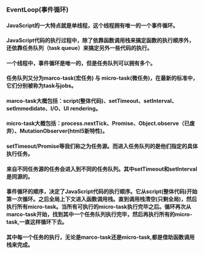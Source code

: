 ### EventLoop(事件循环)  
#### JavaScript的一大特点就是单线程，这个线程拥有唯一的一个事件循环。
#### JavaScript代码的执行过程中，除了依靠函数调用栈来搞定函数的执行顺序外，还依靠任务队列（task queue）来搞定另外一些代码的执行。
#### 一个线程中，事件循环是唯一的，但是任务队列可以拥有多个。
#### 任务队列又分为marco-task(宏任务) 与 micro-task(微任务)，在最新的标准中，它们分别被称为task与jobs。
#### marco-task大概包括：script(整体代码)、setTimeout、setInterval、setImmedidate、I/O、UI rendering。
#### micro-task大概包括：process.nextTick、Promise、Object.observe（已废弃）、MutationObserver(html5新特性)。
#### setTimeout/Promise等我们称之为任务源。而进入任务队列的是他们指定的具体执行任务。
#### 来自不同任务源的任务会进入到不同的任务队列。其中setTimeout和setInterval是同源的。
#### 事件循环的顺序，决定了JavaScript代码的执行顺序。它从script(整体代码)开始第一次循环。之后全局上下文进入函数调用栈。直到调用栈清空(只剩全局)，然后执行所有micro-task。当所有可执行的micro-task执行完毕之后。循环再次从marco-task开始，找到其中一个任务队列执行完毕，然后再执行所有的micro-task,一直这样循环下去。
#### 其中每一个任务的执行，无论是marco-task还是micro-task,都是借助函数调用栈来完成。
